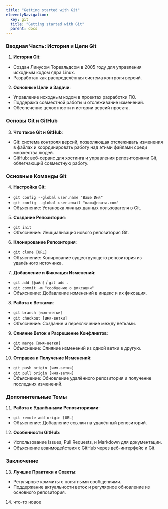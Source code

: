 ```yaml
---
title: "Getting started with Git"
eleventyNavigation:
  key: git
  title: "Getting started with Git"
  parent: docs
---
```


### Вводная Часть: История и Цели Git

1. **История Git**:
  - Создан Линусом Торвальдсом в 2005 году для управления исходным кодом ядра Linux.
  - Разработан как распределённая система контроля версий.

2. **Основные Цели и Задачи**:
  - Управление исходным кодом в проектах разработки ПО.
  - Поддержка совместной работы и отслеживание изменений.
  - Обеспечение целостности и истории версий проекта.

### Основы Git и GitHub

3. **Что такое Git и GitHub**:
  - Git: система контроля версий, позволяющая отслеживать изменения в файлах и координировать работу над этими файлами среди множества людей.
  - GitHub: веб-сервис для хостинга и управления репозиториями Git, облегчающий совместную работу.

### Основные Команды Git

4. **Настройка Git**:
  - `git config --global user.name "Ваше Имя"`
  - `git config --global user.email "ваша@почта.com"`
  - Объяснение: Установка личных данных пользователя в Git.

5. **Создание Репозитория**:
  - `git init`
  - Объяснение: Инициализация нового репозитория Git.

6. **Клонирование Репозитория**:
  - `git clone [URL]`
  - Объяснение: Копирование существующего репозитория из удалённого источника.

7. **Добавление и Фиксация Изменений**:
  - `git add [файл]` / `git add .`
  - `git commit -m "сообщение о фиксации"`
  - Объяснение: Добавление изменений в индекс и их фиксация.

8. **Работа с Ветками**:
  - `git branch [имя-ветки]`
  - `git checkout [имя-ветки]`
  - Объяснение: Создание и переключение между ветками.

9. **Слияние Веток и Разрешение Конфликтов**:
  - `git merge [имя-ветки]`
  - Объяснение: Слияние изменений из одной ветки в другую.

10. **Отправка и Получение Изменений**:
  - `git push origin [имя-ветки]`
  - `git pull origin [имя-ветки]`
  - Объяснение: Обновление удалённого репозитория и получение последних изменений.

### Дополнительные Темы

11. **Работа с Удалёнными Репозиториями**:
  - `git remote add origin [URL]`
  - Объяснение: Добавление ссылки на удалённый репозиторий.

12. **Особенности GitHub**:
  - Использование Issues, Pull Requests, и Markdown для документации.
  - Объяснение взаимодействия с GitHub через веб-интерфейс и Git.

### Заключение

13. **Лучшие Практики и Советы**:
  - Регулярные коммиты с понятными сообщениями.
  - Поддержание актуальности веток и регулярное обновление из основного репозитория.

14. что-то новое
